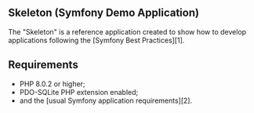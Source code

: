 ## Skeleton (Symfony Demo Application) 

The "Skeleton" is a reference application created to show how
to develop applications following the [Symfony Best Practices][1].

Requirements
------------

* PHP 8.0.2 or higher;
* PDO-SQLite PHP extension enabled;
* and the [usual Symfony application requirements][2].
